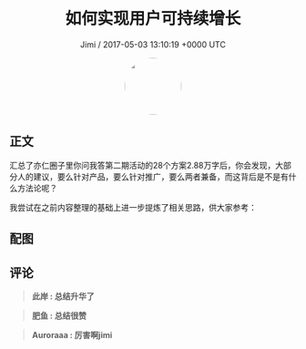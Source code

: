 <h1 align="center">如何实现用户可持续增长</h1>
<p align="center">
    <a>Jimi / 2017-05-03 13:10:19 &#43;0000 UTC</a>
</p>

<div align="center">
    <img src="https://images.zsxq.com/FiWv5yIogjugrkjGNdMOpLbJJQQg?e=1590940799&amp;token=kIxbL07-8jAj8w1n4s9zv64FuZZNEATmlU_Vm6zD:3hf7dVV6u5P9ulK0iGgaBqJE7yo=" width="100" height="100" style="border:1px solid;border-radius:50%; color:#ffffff"/>
</div>

## 正文

<div>
汇总了亦仁圈子里你问我答第二期活动的28个方案2.88万字后，你会发现，大部分人的建议，要么针对产品，要么针对推广，要么两者兼备，而这背后是不是有什么方法论呢？

我尝试在之前内容整理的基础上进一步提炼了相关思路，供大家参考：
</div>

## 配图
<div class="image" align="center">

</div>

## 评论

<div align="left">
<div>

<blockquote >
<span> <strong>此岸 : 总结升华了 </strong></span>
</blockquote>

<blockquote >
<span> <strong>肥鱼 : 总结很赞 </strong></span>
</blockquote>

<blockquote >
<span> <strong>Auroraaa : 厉害啊jimi </strong></span>
</blockquote>

</div>
</div>